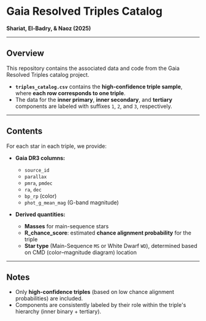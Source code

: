 # Gaia Resolved Triples Catalog  
**Shariat, El-Badry, & Naoz (2025)**

---

## Overview

This repository contains the associated data and code from the Gaia Resolved Triples catalog project.

- **`triples_catalog.csv`** contains the **high-confidence triple sample**, where **each row corresponds to one triple**.
- The data for the **inner primary**, **inner secondary**, and **tertiary** components are labeled with suffixes `1`, `2`, and `3`, respectively.

---

## Contents

For each star in each triple, we provide:
- **Gaia DR3 columns:**
  - `source_id`
  - `parallax`
  - `pmra`, `pmdec`
  - `ra`, `dec`
  - `bp_rp` (color)
  - `phot_g_mean_mag` (G-band magnitude)

- **Derived quantities:**
  - **Masses** for main-sequence stars
  - **R_chance_score**: estimated **chance alignment probability** for the triple
  - **Star type** (Main-Sequence `MS` or White Dwarf `WD`), determined based on CMD (color–magnitude diagram) location

---

## Notes

- Only **high-confidence triples** (based on low chance alignment probabilities) are included.
- Components are consistently labeled by their role within the triple's hierarchy (inner binary + tertiary).
